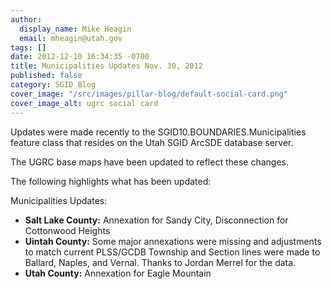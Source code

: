 ```yaml
---
author:
  display_name: Mike Heagin
  email: mheagin@utah.gov
tags: []
date: 2012-12-10 16:34:35 -0700
title: Municipalities Updates Nov. 30, 2012
published: false
category: SGID Blog
cover_image: "/src/images/pillar-blog/default-social-card.png"
cover_image_alt: ugrc social card
---
```


Updates were made recently to the SGID10.BOUNDARIES.Municipalities feature class that resides on the Utah SGID ArcSDE database server.

The UGRC base maps have been updated to reflect these changes.

The following highlights what has been updated:

Municipalities Updates:

- **Salt Lake County:** Annexation for Sandy City, Disconnection for Cottonwood Heights
- **Uintah County:** Some major annexations were missing and adjustments to match current PLSS/GCDB Township and Section lines were made to Ballard, Naples, and Vernal. Thanks to Jordan Merrel for the data.
- **Utah County:** Annexation for Eagle Mountain
